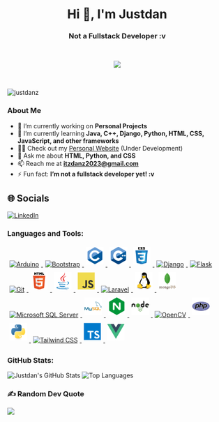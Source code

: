 <h1 align="center">Hi 👋, I'm Justdan</h1>
<h3 align="center">Not a Fullstack Developer :v</h3>
<br>
<p align="center">
    <img src="https://user-images.githubusercontent.com/74038190/212747919-84b68444-0d81-46db-a338-7ec50e9dd4cd.gif" width="300"> 
</p>
<br>
<p align="left">
    <img src="https://komarev.com/ghpvc/?username=justdanz&label=profile%20viewers&color=b40e0e&style=plastic" alt="justdanz" />
</p>

### About Me
- 🔭 I’m currently working on **Personal Projects**
- 🌱 I’m currently learning **Java, C++, Django, Python, HTML, CSS, JavaScript, and other frameworks**
- 👨‍💻 Check out my [Personal Website](https://justdan-personalwebsite.vercel.app/) (Under Development)
- 💬 Ask me about **HTML, Python, and CSS**
- 📫 Reach me at **itzdanz2023@gmail.com**
- ⚡ Fun fact: **I’m not a fullstack developer yet! :v**

## 🌐 Socials
<p align="left">
    <a href="https://linkedin.com/in/muhammad-dani-setiawan-a2522131b">
        <img src="https://img.shields.io/badge/LinkedIn-%230077B5.svg?logo=linkedin&logoColor=white" alt="LinkedIn" />
    </a>
</p>

<h3 align="left">Languages and Tools:</h3>
<p align="left">
    <a href="https://www.arduino.cc/" target="_blank" rel="noreferrer">
        <img src="https://cdn.worldvectorlogo.com/logos/arduino-1.svg" alt="Arduino" width="40" height="40" style="border-radius: 5px; padding: 5px;"/>
    </a>
    <a href="https://getbootstrap.com/" target="_blank" rel="noreferrer">
        <img src="https://upload.wikimedia.org/wikipedia/commons/thumb/b/b2/Bootstrap_logo.svg/800px-Bootstrap_logo.svg.png" alt="Bootstrap" width="40" height="40" style="border-radius: 5px; padding: 5px;"/>
    </a>
    <a href="https://www.cprogramming.com/" target="_blank" rel="noreferrer">
        <img src="https://raw.githubusercontent.com/devicons/devicon/master/icons/c/c-original.svg" alt="C" width="40" height="40" style="border-radius: 5px; padding: 5px;"/>
    </a>
    <a href="https://www.w3schools.com/cpp/" target="_blank" rel="noreferrer">
        <img src="https://raw.githubusercontent.com/devicons/devicon/master/icons/cplusplus/cplusplus-original.svg" alt="C++" width="40" height="40" style="border-radius: 5px; padding: 5px;"/>
    </a>
    <a href="https://www.w3schools.com/css/" target="_blank" rel="noreferrer">
        <img src="https://raw.githubusercontent.com/devicons/devicon/master/icons/css3/css3-original-wordmark.svg" alt="CSS3" width="40" height="40" style="border-radius: 5px; padding: 5px;"/>
    </a>
    <a href="https://www.djangoproject.com/" target="_blank" rel="noreferrer">
        <img src="https://cdn.worldvectorlogo.com/logos/django.svg" alt="Django" width="40" height="40" style="border-radius: 5px; padding: 5px;"/>
    </a>
    <a href="https://flask.palletsprojects.com/" target="_blank" rel="noreferrer">
        <img src="https://upload.wikimedia.org/wikipedia/commons/3/3c/Flask_logo.svg" alt="Flask" width="40" height="40" style="border-radius: 5px; padding: 5px;"/>
    </a>
    <a href="https://git-scm.com/" target="_blank" rel="noreferrer">
        <img src="https://www.vectorlogo.zone/logos/git-scm/git-scm-icon.svg" alt="Git" width="40" height="40" style="border-radius: 5px; padding: 5px;"/>
    </a>
    <a href="https://www.w3.org/html/" target="_blank" rel="noreferrer">
        <img src="https://raw.githubusercontent.com/devicons/devicon/master/icons/html5/html5-original-wordmark.svg" alt="HTML5" width="40" height="40" style="border-radius: 5px; padding: 5px;"/>
    </a>
    <a href="https://www.java.com" target="_blank" rel="noreferrer">
        <img src="https://raw.githubusercontent.com/devicons/devicon/master/icons/java/java-original.svg" alt="Java" width="40" height="40" style="border-radius: 5px; padding: 5px;"/>
    </a>
    <a href="https://developer.mozilla.org/en-US/docs/Web/JavaScript" target="_blank" rel="noreferrer">
        <img src="https://raw.githubusercontent.com/devicons/devicon/master/icons/javascript/javascript-original.svg" alt="JavaScript" width="40" height="40" style="border-radius: 5px; padding: 5px;"/>
    </a>
    <a href="https://laravel.com/" target="_blank" rel="noreferrer">
        <img src="https://upload.wikimedia.org/wikipedia/commons/thumb/9/9a/Laravel.svg/1200px-Laravel.svg.png" alt="Laravel" width="40" height="40" style="border-radius: 5px; padding: 5px;"/>
    </a>
    <a href="https://www.linux.org/" target="_blank" rel="noreferrer">
        <img src="https://raw.githubusercontent.com/devicons/devicon/master/icons/linux/linux-original.svg" alt="Linux" width="40" height="40" style="border-radius: 5px; padding: 5px;"/>
    </a>
    <a href="https://www.mongodb.com/" target="_blank" rel="noreferrer">
        <img src="https://raw.githubusercontent.com/devicons/devicon/master/icons/mongodb/mongodb-original-wordmark.svg" alt="MongoDB" width="40" height="40" style="border-radius: 5px; padding: 5px;"/>
    </a>
    <a href="https://www.microsoft.com/en-us/sql-server" target="_blank" rel="noreferrer">
        <img src="https://www.svgrepo.com/show/303229/microsoft-sql-server-logo.svg" alt="Microsoft SQL Server" width="40" height="40" style="border-radius: 5px; padding: 5px;"/>
    </a>
    <a href="https://www.mysql.com/" target="_blank" rel="noreferrer">
        <img src="https://raw.githubusercontent.com/devicons/devicon/master/icons/mysql/mysql-original-wordmark.svg" alt="MySQL" width="40" height="40" style="border-radius: 5px; padding: 5px;"/>
    </a>
    <a href="https://www.nginx.com" target="_blank" rel="noreferrer">
        <img src="https://raw.githubusercontent.com/devicons/devicon/master/icons/nginx/nginx-original.svg" alt="Nginx" width="40" height="40" style="border-radius: 5px; padding: 5px;"/>
    </a>
    <a href="https://nodejs.org" target="_blank" rel="noreferrer">
        <img src="https://raw.githubusercontent.com/devicons/devicon/master/icons/nodejs/nodejs-original-wordmark.svg" alt="Node.js" width="40" height="40" style="border-radius: 5px; padding: 5px;"/>
    </a>
    <a href="https://opencv.org/" target="_blank" rel="noreferrer">
        <img src="https://www.vectorlogo.zone/logos/opencv/opencv-icon.svg" alt="OpenCV" width="40" height="40" style="border-radius: 5px; padding: 5px;"/>
    </a>
    <a href="https://www.php.net" target="_blank" rel="noreferrer">
        <img src="https://raw.githubusercontent.com/devicons/devicon/master/icons/php/php-original.svg" alt="PHP" width="40" height="40" style="border-radius: 5px; padding: 5px;"/>
    </a>
    <a href="https://www.python.org" target="_blank" rel="noreferrer">
        <img src="https://raw.githubusercontent.com/devicons/devicon/master/icons/python/python-original.svg" alt="Python" width="40" height="40" style="border-radius: 5px; padding: 5px;"/>
    </a>
    <a href="https://tailwindcss.com/" target="_blank" rel="noreferrer">
        <img src="https://upload.wikimedia.org/wikipedia/commons/thumb/d/d5/Tailwind_CSS_Logo.svg/1024px-Tailwind_CSS_Logo.svg.png" alt="Tailwind CSS" width="40" height="40" style="border-radius: 5px; padding: 5px;"/>
    </a>
    <a href="https://www.typescriptlang.org/" target="_blank" rel="noreferrer">
        <img src="https://raw.githubusercontent.com/devicons/devicon/master/icons/typescript/typescript-original.svg" alt="TypeScript" width="40" height="40" style="border-radius: 5px; padding: 5px;"/>
    </a>
    <a href="https://vuejs.org/" target="_blank" rel="noreferrer">
        <img src="https://raw.githubusercontent.com/devicons/devicon/master/icons/vuejs/vuejs-original.svg" alt="Vue.js" width="40" height="40" style="border-radius: 5px; padding: 5px;"/>
    </a>
</p>

<h3 align="left">GitHub Stats:</h3>
<p align="left">
    <img src="https://github-readme-stats.vercel.app/api?username=justdanz&show_icons=true&theme=radical&count_private=true" alt="Justdan's GitHub Stats" />
    <img src="https://github-readme-stats.vercel.app/api/top-langs/?username=justdanz&theme=radical&layout=compact" alt="Top Languages" />
</p>
<p>
    
### ✍️ Random Dev Quote
![](https://quotes-github-readme.vercel.app/api?type=vetical&theme=merko)


